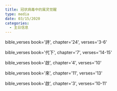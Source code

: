 ```yaml
---
title: 冠状病毒中的属灵觉醒
type: media
date: 03/15/2020
categories:
  - 主日信息
---
```

bible_verses book='詩', chapter='24', verses='3-6'

bible_verses book='代下', chapter='7', verses='14-15'

bible_verses book='啟', chapter='4', verses='10'

bible_verses book='來', chapter='11', verses='13'

bible_verses book='啟', chapter='3', verses='10-11'